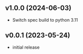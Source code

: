 v1.0.0 (2024-06-03)
-------------------

- Switch spec build to python 3.11

v0.0.1 (2023-05-24)
-------------------

- initial release
